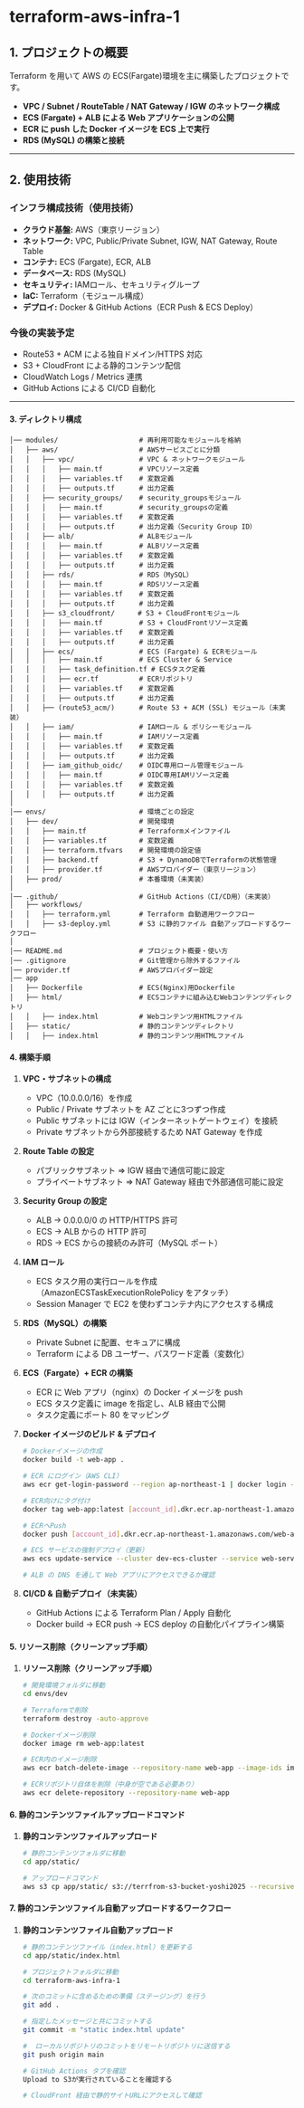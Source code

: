 # terraform-aws-infra-1

## **1. プロジェクトの概要**

Terraform を用いて AWS の ECS(Fargate)環境を主に構築したプロジェクトです。

- **VPC / Subnet / RouteTable / NAT Gateway / IGW のネットワーク構成**
- **ECS (Fargate) + ALB による Web アプリケーションの公開**
- **ECR に push した Docker イメージを ECS 上で実行**
- **RDS (MySQL) の構築と接続**

---

## **2. 使用技術**

### **インフラ構成技術（使用技術）**

- **クラウド基盤:** AWS（東京リージョン）
- **ネットワーク:** VPC, Public/Private Subnet, IGW, NAT Gateway, Route Table
- **コンテナ:** ECS (Fargate), ECR, ALB
- **データベース:** RDS (MySQL)
- **セキュリティ:** IAMロール、セキュリティグループ
- **IaC:** Terraform（モジュール構成）
- **デプロイ:** Docker & GitHub Actions（ECR Push & ECS Deploy）

### 今後の実装予定

- Route53 + ACM による独自ドメイン/HTTPS 対応
- S3 + CloudFront による静的コンテンツ配信
- CloudWatch Logs / Metrics 連携
- GitHub Actions による CI/CD 自動化

---

#### 3. ディレクトリ構成
```plaintext
│── modules/                    # 再利用可能なモジュールを格納
│   ├── aws/                    # AWSサービスごとに分類
│   │   ├── vpc/                # VPC & ネットワークモジュール
│   │   │   ├── main.tf         # VPCリソース定義
│   │   │   ├── variables.tf    # 変数定義
│   │   │   ├── outputs.tf      # 出力定義
│   │   ├── security_groups/    # security_groupsモジュール
│   │   │   ├── main.tf         # security_groupsの定義
│   │   │   ├── variables.tf    # 変数定義
│   │   │   ├── outputs.tf      # 出力定義（Security Group ID）
│   │   ├── alb/                # ALBモジュール
│   │   │   ├── main.tf         # ALBリソース定義
│   │   │   ├── variables.tf    # 変数定義
│   │   │   ├── outputs.tf      # 出力定義
│   │   ├── rds/                # RDS（MySQL）
│   │   │   ├── main.tf         # RDSリソース定義
│   │   │   ├── variables.tf    # 変数定義
│   │   │   ├── outputs.tf      # 出力定義
│   │   ├── s3_cloudfront/    　# S3 + CloudFrontモジュール
│   │   │   ├── main.tf         # S3 + CloudFrontリソース定義
│   │   │   ├── variables.tf    # 変数定義
│   │   │   ├── outputs.tf      # 出力定義
│   │   ├── ecs/                # ECS (Fargate) & ECRモジュール
│   │   │   ├── main.tf         # ECS Cluster & Service
│   │   │   ├── task_definition.tf # ECSタスク定義
│   │   │   ├── ecr.tf          # ECRリポジトリ
│   │   │   ├── variables.tf    # 変数定義
│   │   │   ├── outputs.tf      # 出力定義
│   │   ├── (route53_acm/)      # Route 53 + ACM (SSL) モジュール（未実装）
│   │   ├── iam/                # IAMロール & ポリシーモジュール
│   │   │   ├── main.tf         # IAMリソース定義
│   │   │   ├── variables.tf    # 変数定義
│   │   │   ├── outputs.tf      # 出力定義
│   │   ├── iam_github_oidc/    # OIDC専用ロール管理モジュール
│   │   │   ├── main.tf         # OIDC専用IAMリソース定義
│   │   │   ├── variables.tf    # 変数定義
│   │   │   ├── outputs.tf      # 出力定義
│
│── envs/                       # 環境ごとの設定
│   ├── dev/                    # 開発環境
│   │   ├── main.tf             # Terraformメインファイル
│   │   ├── variables.tf        # 変数定義
│   │   ├── terraform.tfvars    # 開発環境の設定値
│   │   ├── backend.tf          # S3 + DynamoDBでTerraformの状態管理
│   │   ├── provider.tf         # AWSプロバイダー（東京リージョン）
│   ├── prod/                   # 本番環境（未実装）
│
│── .github/                    # GitHub Actions（CI/CD用）（未実装）
│   ├── workflows/
│   │   ├── terraform.yml       # Terraform 自動適用ワークフロー
│   │   ├── s3-deploy.yml       # S3 に静的ファイル 自動アップロードするワークフロー
│
│── README.md                   # プロジェクト概要・使い方
│── .gitignore                  # Git管理から除外するファイル
│── provider.tf                 # AWSプロバイダー設定
│── app
│   ├── Dockerfile              # ECS(Nginx)用Dockerfile
│   ├── html/                   # ECSコンテナに組み込むWebコンテンツディレクトリ
│   │   ├── index.html          # Webコンテンツ用HTMLファイル
│   ├── static/                 # 静的コンテンツディレクトリ
│   │   ├── index.html          # 静的コンテンツ用HTMLファイル
```

#### 4. 構築手順
1. **VPC・サブネットの構成**

   - VPC（10.0.0.0/16）を作成
   - Public / Private サブネットを AZ ごとに3つずつ作成
   - Public サブネットには IGW（インターネットゲートウェイ）を接続
   - Private サブネットから外部接続するため NAT Gateway を作成

2. **Route Table の設定**

   - パブリックサブネット ⇒ IGW 経由で通信可能に設定
   - プライベートサブネット ⇒ NAT Gateway 経由で外部通信可能に設定

3. **Security Group の設定**

   - ALB → 0.0.0.0/0 の HTTP/HTTPS 許可
   - ECS → ALB からの HTTP 許可
   - RDS → ECS からの接続のみ許可（MySQL ポート）

4. **IAM ロール**

   - ECS タスク用の実行ロールを作成（AmazonECSTaskExecutionRolePolicy をアタッチ）
   - Session Manager で EC2 を使わずコンテナ内にアクセスする構成

5. **RDS（MySQL）の構築**

   - Private Subnet に配置、セキュアに構成
   - Terraform による DB ユーザー、パスワード定義（変数化）

6. **ECS（Fargate）+ ECR の構築**

   - ECR に Web アプリ（nginx）の Docker イメージを push
   - ECS タスク定義に image を指定し、ALB 経由で公開
   - タスク定義にポート 80 をマッピング

7. **Docker イメージのビルド & デプロイ**

   ```bash
   # Dockerイメージの作成
   docker build -t web-app .

   # ECR にログイン（AWS CLI）
   aws ecr get-login-password --region ap-northeast-1 | docker login --username AWS --password-stdin [account_id].dkr.ecr.ap-northeast-1.amazonaws.com

   # ECR向けにタグ付け
   docker tag web-app:latest [account_id].dkr.ecr.ap-northeast-1.amazonaws.com/web-app:latest

   # ECRへPush
   docker push [account_id].dkr.ecr.ap-northeast-1.amazonaws.com/web-app:latest

   # ECS サービスの強制デプロイ（更新）
   aws ecs update-service --cluster dev-ecs-cluster --service web-service --force-new-deployment

   # ALB の DNS を通して Web アプリにアクセスできるか確認

8. **CI/CD & 自動デプロイ（未実装）**
   - GitHub Actions による Terraform Plan / Apply 自動化
   - Docker build → ECR push → ECS deploy の自動化パイプライン構築

#### 5. リソース削除（クリーンアップ手順）
1. **リソース削除（クリーンアップ手順）**
   ```bash
   # 開発環境フォルダに移動
   cd envs/dev

   # Terraformで削除
   terraform destroy -auto-approve

   # Dockerイメージ削除
   docker image rm web-app:latest

   # ECR内のイメージ削除
   aws ecr batch-delete-image --repository-name web-app --image-ids imageTag=latest

   # ECRリポジトリ自体を削除（中身が空である必要あり）
   aws ecr delete-repository --repository-name web-app

#### 6. 静的コンテンツファイルアップロードコマンド
1. **静的コンテンツファイルアップロード**
   ```bash
   # 静的コンテンツフォルダに移動
   cd app/static/

   # アップロードコマンド
   aws s3 cp app/static/ s3://terrfrom-s3-bucket-yoshi2025 --recursive

#### 7. 静的コンテンツファイル自動アップロードするワークフロー
1. **静的コンテンツファイル自動アップロード**
   ```bash
   # 静的コンテンツファイル（index.html）を更新する
   cd app/static/index.html

   # プロジェクトフォルダに移動
   cd terraform-aws-infra-1

   # 次のコミットに含めるための準備（ステージング）を行う
   git add .

   # 指定したメッセージと共にコミットする
   git commit -m "static index.html update"

   #  ローカルリポジトリのコミットをリモートリポジトリに送信する
   git push origin main

   # GitHub Actions タブを確認
   Upload to S3が実行されていることを確認する

   # CloudFront 経由で静的サイトURLにアクセスして確認